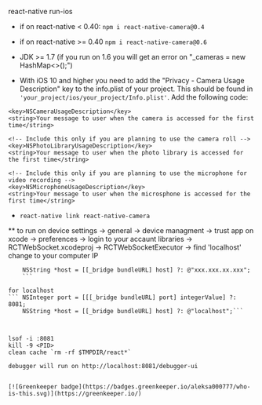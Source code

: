 react-native run-ios

 - if on react-native < 0.40: `npm i react-native-camera@0.4`
 - if on react-native >= 0.40 `npm i react-native-camera@0.6`

 - JDK >= 1.7 (if you run on 1.6 you will get an error on "_cameras = new HashMap<>();")
 - With iOS 10 and higher you need to add the "Privacy - Camera Usage Description" key to the info.plist of your project. This should be found in `'your_project/ios/your_project/Info.plist'`. Add the following code:
```
<key>NSCameraUsageDescription</key>
<string>Your message to user when the camera is accessed for the first time</string>

<!-- Include this only if you are planning to use the camera roll -->
<key>NSPhotoLibraryUsageDescription</key>
<string>Your message to user when the photo library is accessed for the first time</string>

<!-- Include this only if you are planning to use the microphone for video recording -->
<key>NSMicrophoneUsageDescription</key>
<string>Your message to user when the microsphone is accessed for the first time</string>
```

- `react-native link react-native-camera`

** to run on device
settings -> general -> device managment -> trust app
on xcode -> preferences -> login to your accaunt
libraries -> RCTWebSocket.xcodeproj -> RCTWebSocketExecutor -> find 'localhost'
change to your computer IP

```NSInteger port = [[[_bridge bundleURL] port] integerValue] ?: '/';
    NSString *host = [[_bridge bundleURL] host] ?: @"xxx.xxx.xx.xxx";
    ```

for localhost
``` NSInteger port = [[[_bridge bundleURL] port] integerValue] ?: 8081;
    NSString *host = [[_bridge bundleURL] host] ?: @"localhost";```



lsof -i :8081
kill -9 <PID>
clean cache `rm -rf $TMPDIR/react*`

debugger will run on http://localhost:8081/debugger-ui


[![Greenkeeper badge](https://badges.greenkeeper.io/aleksa000777/who-is-this.svg)](https://greenkeeper.io/)